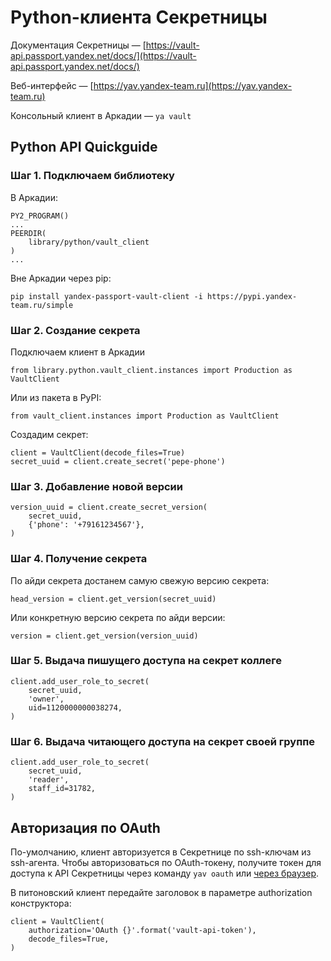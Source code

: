 # Python-клиента Секретницы

Документация Секретницы — [https://vault-api.passport.yandex.net/docs/](https://vault-api.passport.yandex.net/docs/)

Веб-интерфейс — [https://yav.yandex-team.ru](https://yav.yandex-team.ru)

Консольный клиент в Аркадии — `ya vault`

## Python API Quickguide

### Шаг 1. Подключаем библиотеку

В Аркадии:
```
PY2_PROGRAM()
...
PEERDIR(
	library/python/vault_client
)
...
```

Вне Аркадии через pip:
```
pip install yandex-passport-vault-client -i https://pypi.yandex-team.ru/simple
```

### Шаг 2. Создание секрета

Подключаем клиент в Аркадии
```
from library.python.vault_client.instances import Production as VaultClient
```

Или из пакета в PyPI:
```
from vault_client.instances import Production as VaultClient
```

Создадим секрет:
```
client = VaultClient(decode_files=True)
secret_uuid = client.create_secret('pepe-phone')
```

### Шаг 3. Добавление новой версии

```
version_uuid = client.create_secret_version(
    secret_uuid,
    {'phone': '+79161234567'},
)
```

### Шаг 4. Получение секрета

По айди секрета достанем самую свежую версию секрета:
```
head_version = client.get_version(secret_uuid)
```

Или конкретную версию секрета по айди версии:
```
version = client.get_version(version_uuid)
```

### Шаг 5. Выдача пишущего доступа на секрет коллеге

```
client.add_user_role_to_secret(
    secret_uuid,
    'owner',
    uid=1120000000038274,
)
```

### Шаг 6. Выдача читающего доступа на секрет своей группе

```
client.add_user_role_to_secret(
    secret_uuid,
    'reader',
    staff_id=31782,
)
```

## Авторизация по OAuth

По-умолчанию, клиент авторизуется в Секретнице по ssh-ключам из ssh-агента. Чтобы авторизоваться по OAuth-токену, получите токен для доступа к API Секретницы через команду `yav oauth` или [через браузер](https://oauth.yandex-team.ru/authorize?response_type=token&client_id=ce68fbebc76c4ffda974049083729982).

В питоновский клиент передайте заголовок в параметре authorization конструктора:
```
client = VaultClient(
    authorization='OAuth {}'.format('vault-api-token'),
    decode_files=True,
)
```
